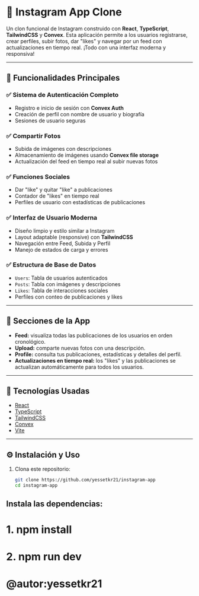 # 📸 Instagram App Clone

Un clon funcional de Instagram construido con **React**, **TypeScript**, **TailwindCSS** y **Convex**. Esta aplicación permite a los usuarios registrarse, crear perfiles, subir fotos, dar "likes" y navegar por un feed con actualizaciones en tiempo real. ¡Todo con una interfaz moderna y responsiva!

---

## 🎉 Funcionalidades Principales

### ✅ Sistema de Autenticación Completo
- Registro e inicio de sesión con **Convex Auth**
- Creación de perfil con nombre de usuario y biografía
- Sesiones de usuario seguras

### ✅ Compartir Fotos
- Subida de imágenes con descripciones
- Almacenamiento de imágenes usando **Convex file storage**
- Actualización del feed en tiempo real al subir nuevas fotos

### ✅ Funciones Sociales
- Dar "like" y quitar "like" a publicaciones
- Contador de "likes" en tiempo real
- Perfiles de usuario con estadísticas de publicaciones

### ✅ Interfaz de Usuario Moderna
- Diseño limpio y estilo similar a Instagram
- Layout adaptable (responsive) con **TailwindCSS**
- Navegación entre Feed, Subida y Perfil
- Manejo de estados de carga y errores

### ✅ Estructura de Base de Datos
- `Users`: Tabla de usuarios autenticados
- `Posts`: Tabla con imágenes y descripciones
- `Likes`: Tabla de interacciones sociales
- Perfiles con conteo de publicaciones y likes

---

## 🧩 Secciones de la App

- **Feed:** visualiza todas las publicaciones de los usuarios en orden cronológico.
- **Upload:** comparte nuevas fotos con una descripción.
- **Profile:** consulta tus publicaciones, estadísticas y detalles del perfil.
- **Actualizaciones en tiempo real:** los "likes" y las publicaciones se actualizan automáticamente para todos los usuarios.

---

## 🚀 Tecnologías Usadas

- [React](https://react.dev/)
- [TypeScript](https://www.typescriptlang.org/)
- [TailwindCSS](https://tailwindcss.com/)
- [Convex](https://convex.dev/)
- [Vite](https://vitejs.dev/)

---

## ⚙️ Instalación y Uso

1. Clona este repositorio:
   ```bash
   git clone https://github.com/yessetkr21/instagram-app
   cd instagram-app
## Instala las dependencias:
# 1. npm install
# 2. npm run dev
# @autor:yessetkr21
